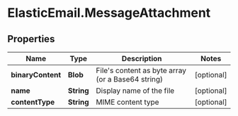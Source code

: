 # ElasticEmail.MessageAttachment

## Properties

Name | Type | Description | Notes
------------ | ------------- | ------------- | -------------
**binaryContent** | **Blob** | File&#39;s content as byte array (or a Base64 string) | [optional] 
**name** | **String** | Display name of the file | [optional] 
**contentType** | **String** | MIME content type | [optional] 


